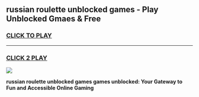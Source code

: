 
## russian roulette unblocked games - Play Unblocked Gmaes & Free
<h3>
<a href="https://news.freeplayer.one?title=russian_roulette_unblocked_games&ref=16F">CLICK TO PLAY</a></h3>
<hr>

<h3>
<a href="https://news.freeplayer.one?title=russian_roulette_unblocked_games&ref=16F">CLICK 2 PLAY</a>
  
</h3>

<a href="https://news.freeplayer.one?title=russian_roulette_unblocked_games&ref=16F/"><img src="https://clearcache.store/games.png"></a>


**russian roulette unblocked games games unblocked: Your Gateway to Fun and Accessible Online Gaming**
